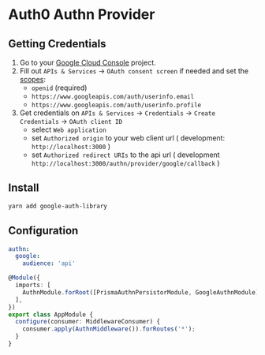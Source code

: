 # Auth0 Authn Provider

## Getting Credentials

1. Go to your [Google Cloud Console](https://console.cloud.google.com/) project.
2. Fill out `APIs & Services` -> `OAuth consent screen` if needed and set the [scopes](https://developers.google.com/identity/protocols/oauth2/scopes#oauth2):
    - `openid` (required)
    - `https://www.googleapis.com/auth/userinfo.email`
    - `https://www.googleapis.com/auth/userinfo.profile`
3. Get credentials on `APIs & Services` -> `Credentials` -> `Create Credentials` -> `OAuth client ID`
   - select `Web application`
   - set `Authorized origin` to your web client url ( development: `http://localhost:3000` )
   - set `Authorized redirect URIs` to the api url ( development `http://localhost:3000/authn/provider/google/callback` )

## Install

```bash
yarn add google-auth-library
```

## Configuration

```yaml
authn:
  google:
    audience: 'api'
```

```typescript
@Module({
  imports: [
    AuthnModule.forRoot([PrismaAuthnPersistorModule, GoogleAuthnModule]),
  ],
})
export class AppModule {
  configure(consumer: MiddlewareConsumer) {
    consumer.apply(AuthnMiddleware()).forRoutes('*');
  }
}
```
